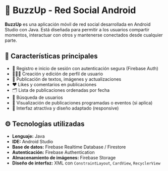 # 📱 BuzzUp - Red Social Android

**BuzzUp** es una aplicación móvil de red social desarrollada en Android Studio con Java. Está diseñada para permitir a los usuarios compartir momentos, interactuar con otros y mantenerse conectados desde cualquier parte.

## 🌟 Características principales

- 🔐 Registro e inicio de sesión con autenticación segura (Firebase Auth)
- 🧑‍🤝‍🧑 Creación y edición de perfil de usuario
- 📝 Publicación de textos, imágenes y actualizaciones
- ❤️ Likes y comentarios en publicaciones
- 🗂 Lista de publicaciones ordenadas por fecha
- 🔎 Búsqueda de usuarios
- 📅 Visualización de publicaciones programadas o eventos (si aplica)
- 🎨 Interfaz atractiva y diseño adaptado (responsive)

## ⚙️ Tecnologías utilizadas

- **Lenguaje:** Java
- **IDE:** Android Studio
- **Base de datos:** Firebase Realtime Database / Firestore
- **Autenticación:** Firebase Authentication
- **Almacenamiento de imágenes:** Firebase Storage
- **Diseño de interfaz:** XML con `ConstraintLayout`, `CardView`, `RecyclerView`
